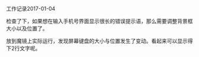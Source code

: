 工作记录2017-01-04

检查了下，如果想在输入手机号界面显示很长的错误提示语，那么需要调整背景框大小以及位置了。

放到魔镜上实际运行，发现屏幕键盘的大小与位置发生了变动。看起来可以显示得下2行文字呢。